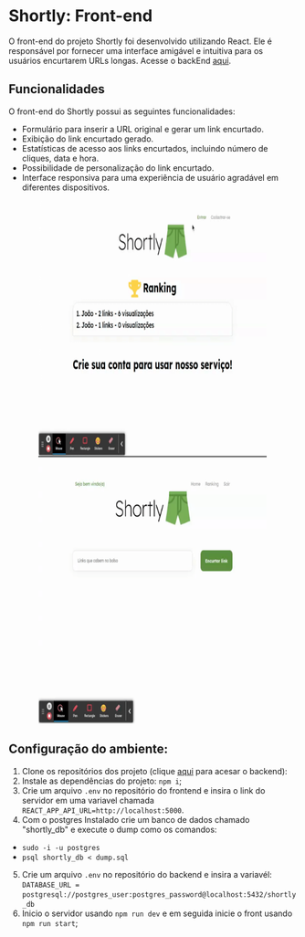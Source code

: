 # Shortly: Front-end
O front-end do projeto Shortly foi desenvolvido utilizando React. Ele é responsável por fornecer uma interface amigável e intuitiva para os usuários encurtarem URLs longas. Acesse o backEnd <a href="https://github.com/gabriel-victor933/projeto17-shortly">aqui</a>.

## Funcionalidades
O front-end do Shortly possui as seguintes funcionalidades:

- Formulário para inserir a URL original e gerar um link encurtado.
- Exibição do link encurtado gerado.
- Estatísticas de acesso aos links encurtados, incluindo número de cliques, data e hora.
- Possibilidade de personalização do link encurtado.
- Interface responsiva para uma experiência de usuário agradável em diferentes dispositivos.

<p align="center">
  <img width="400" height="450" src="Shortly1.gif"/>
</p>

<p align="center">
  <img width="400" height="450" src="Shortly.gif"/>
</p>



## Configuração do ambiente:
1. Clone os repositórios dos projeto (clique <a href="https://github.com/gabriel-victor933/projeto17-shortly">aqui</a> para acesar o backend):
2. Instale as dependências do projeto: `npm i`;
3. Crie um arquivo `.env` no repositório do frontend e insira o link do servidor em uma variavel chamada 
`REACT_APP_API_URL=http://localhost:5000`.
4. Com o postgres Instalado crie um banco de dados chamado "shortly_db" e execute o dump como os comandos:
- `sudo -i -u postgres`
- `psql shortly_db < dump.sql`
5. Crie um arquivo `.env` no repositório do backend e insira a variavél: 
`DATABASE_URL = postgresql://postgres_user:postgres_password@localhost:5432/shortly_db`
6. Inicio o servidor usando `npm run dev` e em seguida inicie o front usando `npm run start`;